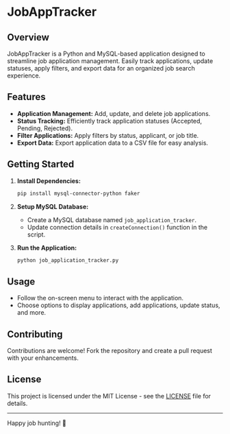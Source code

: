 # JobAppTracker

## Overview

JobAppTracker is a Python and MySQL-based application designed to streamline job application management. Easily track applications, update statuses, apply filters, and export data for an organized job search experience.

## Features

- **Application Management:** Add, update, and delete job applications.
- **Status Tracking:** Efficiently track application statuses (Accepted, Pending, Rejected).
- **Filter Applications:** Apply filters by status, applicant, or job title.
- **Export Data:** Export application data to a CSV file for easy analysis.

## Getting Started

1. **Install Dependencies:**
    ```bash
    pip install mysql-connector-python faker
    ```

2. **Setup MySQL Database:**
    - Create a MySQL database named `job_application_tracker`.
    - Update connection details in `createConnection()` function in the script.

3. **Run the Application:**
    ```bash
    python job_application_tracker.py
    ```

## Usage

- Follow the on-screen menu to interact with the application.
- Choose options to display applications, add applications, update status, and more.

## Contributing

Contributions are welcome! Fork the repository and create a pull request with your enhancements.

## License

This project is licensed under the MIT License - see the [LICENSE](LICENSE) file for details.

---

Happy job hunting! 🚀
